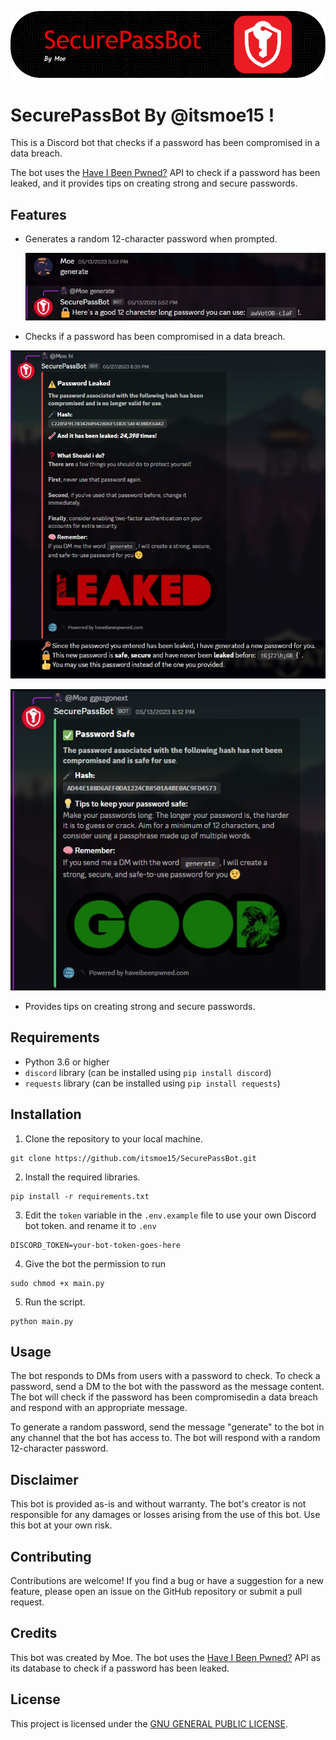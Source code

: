![](imgs/header.png)


# SecurePassBot By @itsmoe15 !


This is a Discord bot that checks if a password has been compromised in a data breach. 

The bot uses the [Have I Been Pwned?](https://haveibeenpwned.com/) API to check if a password has been leaked, and it provides tips on creating strong and secure passwords.

## Features

- Generates a random 12-character password when prompted.
  
  ![](imgs/gen.jpg)
- Checks if a password has been compromised in a data breach.

 ![](imgs/leaked.jpg)

![](imgs/non-leaked.jpg)
- Provides tips on creating strong and secure passwords.

## Requirements

- Python 3.6 or higher
- `discord` library (can be installed using `pip install discord`)
- `requests` library (can be installed using `pip install requests`)

## Installation

1. Clone the repository to your local machine.
```
git clone https://github.com/itsmoe15/SecurePassBot.git
```
2. Install the required libraries.
```
pip install -r requirements.txt
```
3. Edit the `token` variable in the `.env.example` file to use your own Discord bot token. and rename it to `.env`
```
DISCORD_TOKEN=your-bot-token-goes-here
```
4. Give the bot the permission to run

```
sudo chmod +x main.py
```

5. Run the script.
```
python main.py
```

## Usage

The bot responds to DMs from users with a password to check. To check a password, send a DM to the bot with the password as the message content. The bot will check if the password has been compromisedin a data breach and respond with an appropriate message.

To generate a random password, send the message "generate" to the bot in any channel that the bot has access to. The bot will respond with a random 12-character password.

## Disclaimer

This bot is provided as-is and without warranty. The bot's creator is not responsible for any damages or losses arising from the use of this bot. Use this bot at your own risk.

## Contributing

Contributions are welcome! If you find a bug or have a suggestion for a new feature, please open an issue on the GitHub repository or submit a pull request.

## Credits

This bot was created by Moe. The bot uses the [Have I Been Pwned?](https://haveibeenpwned.com/) API as its database to check if a password has been leaked.

## License

This project is licensed under the [GNU GENERAL PUBLIC LICENSE](https://www.fsf.org).
